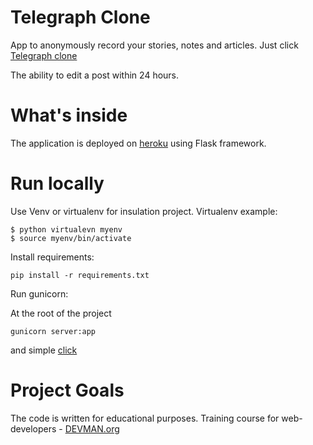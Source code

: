 # Telegraph Clone

App to anonymously record your stories, notes and articles. Just click [Telegraph clone](https://telegraph-story.herokuapp.com/)

The ability to edit a post within 24 hours.

# What's inside

The application is deployed on [heroku](https://heroku.com) using Flask framework.

# Run locally

Use Venv or virtualenv for insulation project. Virtualenv example:

```
$ python virtualevn myenv
$ source myenv/bin/activate
```

Install requirements:

```
pip install -r requirements.txt
```
Run gunicorn:

At the root of the project
```
gunicorn server:app
```
and simple [click](http://localhost:8000)


# Project Goals

The code is written for educational purposes. Training course for web-developers - [DEVMAN.org](https://devman.org)
